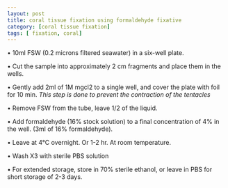 ```yaml
---
layout: post
title: coral tissue fixation using formaldehyde fixative
category: [coral tissue fixation]
tags: [ fixation, coral]
---
```


•	10ml FSW (0.2 microns filtered seawater) in a six-well plate. 

•	Cut the sample into approximately 2 cm fragments and place them in the wells.

•	Gently add 2ml of 1M mgcl2 to a single well, and cover the plate with foil for 10 min. *This step is done to prevent the contraction of the tentacles*

•	Remove FSW from the tube, leave 1/2 of the liquid.

•	Add formaldehyde (16% stock solution) to a final concentration of 4% in the well.
 (3ml of 16% formaldehyde).
 
•	Leave at 4°C overnight. Or 1-2 hr. At room temperature.

•	Wash X3 with sterile PBS solution

•	For extended storage, store in 70% sterile ethanol, or leave in PBS for short storage of 2-3 days.


